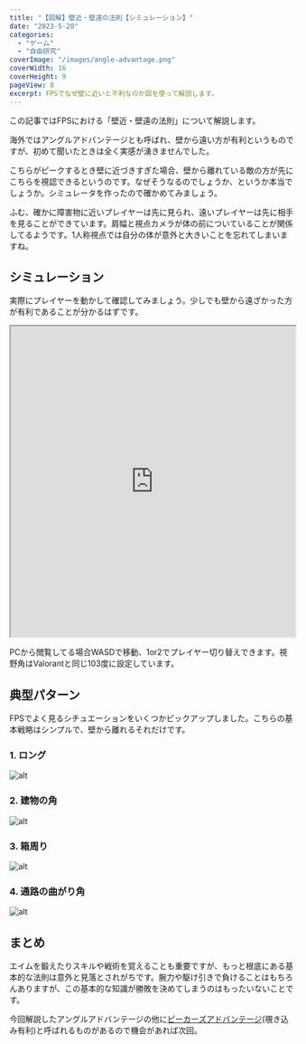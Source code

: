 ```yaml
---
title: "【図解】壁近・壁遠の法則【シミュレーション】"
date: "2023-5-20"
categories:
  - "ゲーム"
  - "自由研究"
coverImage: "/images/angle-advantage.png"
coverWidth: 16
coverHeight: 9
pageView: 8
excerpt: FPSでなぜ壁に近いと不利なのか図を使って解説します。
---
```


この記事ではFPSにおける「壁近・壁遠の法則」について解説します。

海外ではアングルアドバンテージとも呼ばれ、壁から遠い方が有利というものですが、初めて聞いたときは全く実感が湧きませんでした。

こちらがピークするとき壁に近づきすぎた場合、壁から離れている敵の方が先にこちらを視認できるというのです。なぜそうなるのでしょうか、というか本当でしょうか。シミュレータを作ったので確かめてみましょう。

ふむ、確かに障害物に近いプレイヤーは先に見られ、遠いプレイヤーは先に相手を見ることができています。肩幅と視点カメラが体の前についていることが関係してるようです。1人称視点では自分の体が意外と大きいことを忘れてしまいますね。

## シミュレーション

実際にプレイヤーを動かして確認してみましょう。少しでも壁から遠ざかった方が有利であることが分かるはずです。

<div style="text-align: center;">
<iframe src="https://openprocessing.org/sketch/1933484/embed/" width="505" height="550"></iframe>
</div>

PCから閲覧してる場合WASDで移動、1or2でプレイヤー切り替えできます。視野角はValorantと同じ103度に設定しています。

## 典型パターン

FPSでよく見るシチュエーションをいくつかピックアップしました。こちらの基本戦略はシンプルで、壁から離れるそれだけです。

### 1. ロング

![alt](/images/post-images/angle-advantage-1.gif)

### 2. 建物の角

![alt](/images/post-images/angle-advantage-2.gif)

### 3. 箱周り

![alt](/images/post-images/angle-advantage-3.gif)

### 4. 通路の曲がり角

![alt](/images/post-images/angle-advantage-4.gif)

## まとめ

エイムを鍛えたりスキルや戦術を覚えることも重要ですが、もっと根底にある基本的な法則は意外と見落とされがちです。腕力や駆け引きで負けることはもちろんありますが、この基本的な知識が勝敗を決めてしまうのはもったいないことです。

今回解説したアングルアドバンテージの他に[ピーカーズアドバンテージ](https://dotesports.com/valorant/news/peekers-advantage-in-valorant-explained)(覗き込み有利)と呼ばれるものがあるので機会があれば次回。
